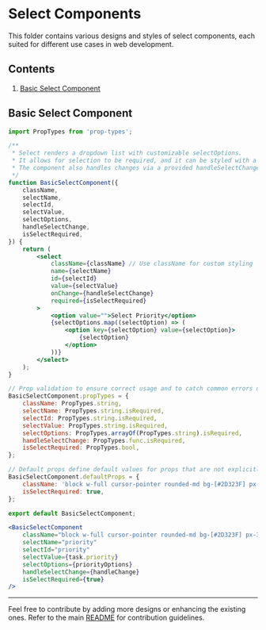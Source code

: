# Select Components

This folder contains various designs and styles of select components, each suited for different use cases in web development.


## Contents

1. [Basic Select Component](./BasicSelectComponent.jsx)


## Basic Select Component

```jsx
import PropTypes from 'prop-types';

/**
 * Select renders a dropdown list with customizable selectOptions.
 * It allows for selection to be required, and it can be styled with a custom class.
 * The component also handles changes via a provided handleSelectChange function.
 */
function BasicSelectComponent({
    className,
    selectName,
    selectId,
    selectValue,
    selectOptions,
    handleSelectChange,
    isSelectRequired,
}) {
    return (
        <select
            className={className} // Use className for custom styling
            name={selectName}
            id={selectId}
            value={selectValue}
            onChange={handleSelectChange}
            required={isSelectRequired}
        >
            <option value="">Select Priority</option>
            {selectOptions.map((selectOption) => (
                <option key={selectOption} value={selectOption}>
                    {selectOption}
                </option>
            ))}
        </select>
    );
}

// Prop validation to ensure correct usage and to catch common errors during development
BasicSelectComponent.propTypes = {
    className: PropTypes.string,
    selectName: PropTypes.string.isRequired,
    selectId: PropTypes.string.isRequired,
    selectValue: PropTypes.string.isRequired,
    selectOptions: PropTypes.arrayOf(PropTypes.string).isRequired,
    handleSelectChange: PropTypes.func.isRequired,
    isSelectRequired: PropTypes.bool,
};

// Default props define default values for props that are not explicitly provided
BasicSelectComponent.defaultProps = {
    className: 'block w-full cursor-pointer rounded-md bg-[#2D323F] px-3 py-2.5',
    isSelectRequired: true,
};

export default BasicSelectComponent;

```

```jsx
<BasicSelectComponent
    className="block w-full cursor-pointer rounded-md bg-[#2D323F] px-3 py-2.5"
    selectName="priority"
    selectId="priority"
    selectValue={task.priority}
    selectOptions={priorityOptions}
    handleSelectChange={handleChange}
    isSelectRequired={true}
/>
```

---

Feel free to contribute by adding more designs or enhancing the existing ones. Refer to the main [README](../README.md) for contribution guidelines.
